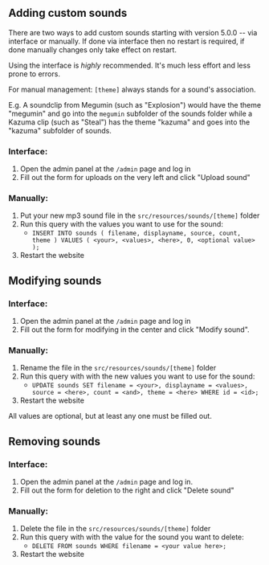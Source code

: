 ## Adding custom sounds

There are two ways to add custom sounds starting with version 5.0.0 -- via interface or manually.
If done via interface then no restart is required, if done manually changes only take effect on restart.

Using the interface is _highly_ recommended. It's much less effort and less prone to errors.

For manual management: `[theme]` always stands for a sound's association.

E.g. A soundclip from Megumin (such as "Explosion") would have the theme "megumin" and go into the `megumin` subfolder of the sounds folder while a Kazuma clip (such as "Steal") has the theme "kazuma" and goes into the "kazuma" subfolder of sounds.

### Interface:
1) Open the admin panel at the `/admin` page and log in
2) Fill out the form for uploads on the very left and click "Upload sound"

### Manually:
1) Put your new mp3 sound file in the `src/resources/sounds/[theme]` folder
2) Run this query with the values you want to use for the sound:
	- `INSERT INTO sounds ( filename, displayname, source, count, theme ) VALUES ( <your>, <values>, <here>, 0, <optional value> );`
3) Restart the website

## Modifying sounds

### Interface:
1) Open the admin panel at the `/admin` page and log in
2) Fill out the form for modifying in the center and click "Modify sound".

### Manually:
1) Rename the file in the `src/resources/sounds/[theme]` folder
2) Run this query with with the new values you want to use for the sound:
	- `UPDATE sounds SET filename = <your>, displayname = <values>, source = <here>, count = <and>, theme = <here> WHERE id = <id>;`
3) Restart the website

All values are optional, but at least any one must be filled out.

## Removing sounds

### Interface:
1) Open the admin panel at the `/admin` page and log in.
2) Fill out the form for deletion to the right and click "Delete sound"

### Manually:
1) Delete the file in the `src/resources/sounds/[theme]` folder
2) Run this query with with the value for the sound you want to delete:
	- `DELETE FROM sounds WHERE filename = <your value here>;`
3) Restart the website